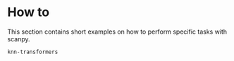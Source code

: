# How to

This section contains short examples on how to perform specific tasks with scanpy.

```{toctree}
knn-transformers
```
